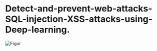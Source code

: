 # Detect-and-prevent-web-attacks-SQL-injection-XSS-attacks-using-Deep-learning.

![Figur](https://user-images.githubusercontent.com/54780924/127995928-b49b7be3-a815-4ad0-8de1-6fb27850146c.jpg)


